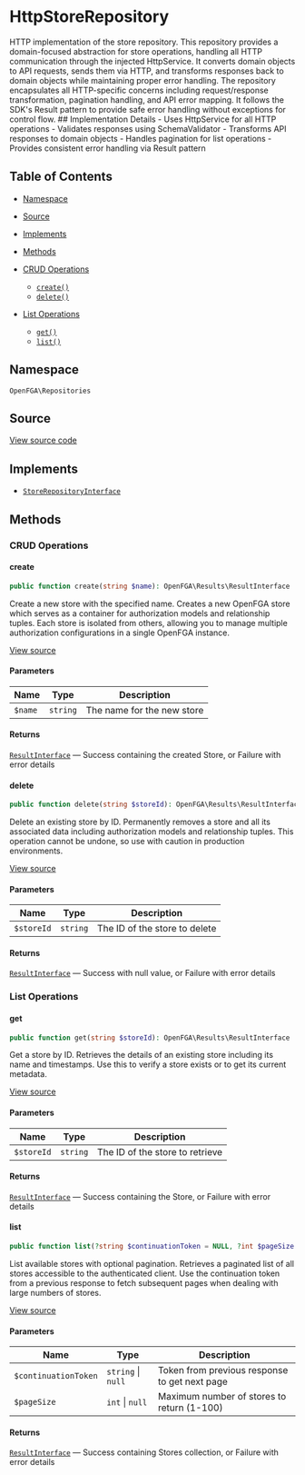 # HttpStoreRepository

HTTP implementation of the store repository. This repository provides a domain-focused abstraction for store operations, handling all HTTP communication through the injected HttpService. It converts domain objects to API requests, sends them via HTTP, and transforms responses back to domain objects while maintaining proper error handling. The repository encapsulates all HTTP-specific concerns including request/response transformation, pagination handling, and API error mapping. It follows the SDK&#039;s Result pattern to provide safe error handling without exceptions for control flow. ## Implementation Details - Uses HttpService for all HTTP operations - Validates responses using SchemaValidator - Transforms API responses to domain objects - Handles pagination for list operations - Provides consistent error handling via Result pattern

## Table of Contents

- [Namespace](#namespace)
- [Source](#source)
- [Implements](#implements)
- [Methods](#methods)

- [CRUD Operations](#crud-operations)
  - [`create()`](#create)
  - [`delete()`](#delete)
- [List Operations](#list-operations)
  - [`get()`](#get)
  - [`list()`](#list)

## Namespace

`OpenFGA\Repositories`

## Source

[View source code](https://github.com/evansims/openfga-php/blob/main/src/Repositories/HttpStoreRepository.php)

## Implements

- [`StoreRepositoryInterface`](StoreRepositoryInterface.md)

## Methods

### CRUD Operations

#### create

```php
public function create(string $name): OpenFGA\Results\ResultInterface

```

Create a new store with the specified name. Creates a new OpenFGA store which serves as a container for authorization models and relationship tuples. Each store is isolated from others, allowing you to manage multiple authorization configurations in a single OpenFGA instance.

[View source](https://github.com/evansims/openfga-php/blob/main/src/Repositories/HttpStoreRepository.php#L66)

#### Parameters

| Name    | Type     | Description                |
| ------- | -------- | -------------------------- |
| `$name` | `string` | The name for the new store |

#### Returns

[`ResultInterface`](Results/ResultInterface.md) — Success containing the created Store, or Failure with error details

#### delete

```php
public function delete(string $storeId): OpenFGA\Results\ResultInterface

```

Delete an existing store by ID. Permanently removes a store and all its associated data including authorization models and relationship tuples. This operation cannot be undone, so use with caution in production environments.

[View source](https://github.com/evansims/openfga-php/blob/main/src/Repositories/HttpStoreRepository.php#L109)

#### Parameters

| Name       | Type     | Description                   |
| ---------- | -------- | ----------------------------- |
| `$storeId` | `string` | The ID of the store to delete |

#### Returns

[`ResultInterface`](Results/ResultInterface.md) — Success with null value, or Failure with error details

### List Operations

#### get

```php
public function get(string $storeId): OpenFGA\Results\ResultInterface

```

Get a store by ID. Retrieves the details of an existing store including its name and timestamps. Use this to verify a store exists or to get its current metadata.

[View source](https://github.com/evansims/openfga-php/blob/main/src/Repositories/HttpStoreRepository.php#L139)

#### Parameters

| Name       | Type     | Description                     |
| ---------- | -------- | ------------------------------- |
| `$storeId` | `string` | The ID of the store to retrieve |

#### Returns

[`ResultInterface`](Results/ResultInterface.md) — Success containing the Store, or Failure with error details

#### list

```php
public function list(?string $continuationToken = NULL, ?int $pageSize = NULL): OpenFGA\Results\ResultInterface

```

List available stores with optional pagination. Retrieves a paginated list of all stores accessible to the authenticated client. Use the continuation token from a previous response to fetch subsequent pages when dealing with large numbers of stores.

[View source](https://github.com/evansims/openfga-php/blob/main/src/Repositories/HttpStoreRepository.php#L169)

#### Parameters

| Name                 | Type                   | Description                                   |
| -------------------- | ---------------------- | --------------------------------------------- |
| `$continuationToken` | `string` &#124; `null` | Token from previous response to get next page |
| `$pageSize`          | `int` &#124; `null`    | Maximum number of stores to return (1-100)    |

#### Returns

[`ResultInterface`](Results/ResultInterface.md) — Success containing Stores collection, or Failure with error details

